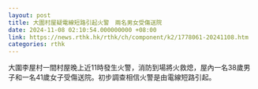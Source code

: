 ```yaml
---
layout: post
title: 大圍村屋疑電線短路引起火警　兩名男女受傷送院
date: 2024-11-08 02:10:54.000000000 +08:00
link: https://news.rthk.hk/rthk/ch/component/k2/1778061-20241108.htm
categories: rthk
---
```


大圍李屋村一間村屋晚上近11時發生火警，消防到場將火救熄，屋內一名38歲男子和一名41歲女子受傷送院。初步調查相信火警是由電線短路引起。
